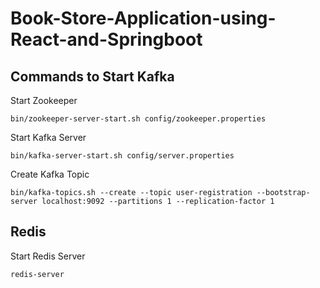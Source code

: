 # Book-Store-Application-using-React-and-Springboot

## Commands to Start Kafka

Start Zookeeper
```
bin/zookeeper-server-start.sh config/zookeeper.properties
```
Start Kafka Server
```
bin/kafka-server-start.sh config/server.properties
```
Create Kafka Topic
```
bin/kafka-topics.sh --create --topic user-registration --bootstrap-server localhost:9092 --partitions 1 --replication-factor 1
```

## Redis
Start Redis Server
```
redis-server
```